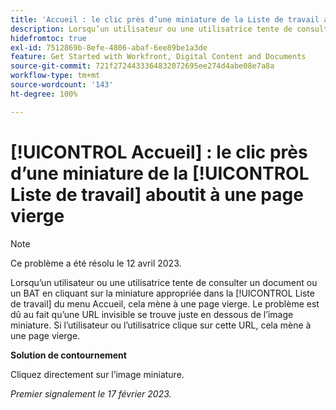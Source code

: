 ```yaml
---
title: 'Accueil : le clic près d’une miniature de la Liste de travail aboutit à une page vierge'
description: Lorsqu’un utilisateur ou une utilisatrice tente de consulter un document ou un BAT en cliquant sur la miniature appropriée dans la Liste de travail du menu Accueil, cela mène à une page vierge. Le problème est dû au fait qu’une URL invisible se trouve juste en dessous de l’image miniature. Si l’utilisateur ou l’utilisatrice clique sur cette URL, cela mène à une page vierge.
hidefromtoc: true
exl-id: 7512869b-8efe-4806-abaf-6ee89be1a3de
feature: Get Started with Workfront, Digital Content and Documents
source-git-commit: 721f2724433364832072695ee274d4abe08e7a8a
workflow-type: tm+mt
source-wordcount: '143'
ht-degree: 100%

---
```


# [!UICONTROL Accueil] : le clic près d’une miniature de la [!UICONTROL Liste de travail] aboutit à une page vierge

>[!NOTE]
>
>Ce problème a été résolu le 12 avril 2023.

Lorsqu’un utilisateur ou une utilisatrice tente de consulter un document ou un BAT en cliquant sur la miniature appropriée dans la [!UICONTROL Liste de travail] du menu Accueil, cela mène à une page vierge. Le problème est dû au fait qu’une URL invisible se trouve juste en dessous de l’image miniature. Si l’utilisateur ou l’utilisatrice clique sur cette URL, cela mène à une page vierge.

**Solution de contournement**

Cliquez directement sur l’image miniature.

_Premier signalement le 17 février 2023._
